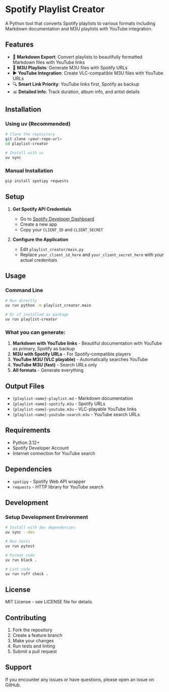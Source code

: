 # Spotify Playlist Creator

A Python tool that converts Spotify playlists to various formats including Markdown documentation and M3U playlists with YouTube integration.

## Features

- 📝 **Markdown Export**: Convert playlists to beautifully formatted Markdown files with YouTube links
- 🎵 **M3U Playlists**: Generate M3U files with Spotify URLs
- ▶️ **YouTube Integration**: Create VLC-compatible M3U files with YouTube URLs
- 🔍 **Smart Link Priority**: YouTube links first, Spotify as backup
- 📊 **Detailed Info**: Track duration, album info, and artist details

## Installation

### Using uv (Recommended)

```bash
# Clone the repository
git clone <your-repo-url>
cd playlist-creator

# Install with uv
uv sync
```

### Manual Installation

```bash
pip install spotipy requests
```

## Setup

1. **Get Spotify API Credentials**
   - Go to [Spotify Developer Dashboard](https://developer.spotify.com/dashboard/)
   - Create a new app
   - Copy your `CLIENT_ID` and `CLIENT_SECRET`

2. **Configure the Application**
   - Edit `playlist_creator/main.py`
   - Replace `your_client_id_here` and `your_client_secret_here` with your actual credentials

## Usage

### Command Line

```bash
# Run directly
uv run python -m playlist_creator.main

# Or if installed as package
uv run playlist-creator
```

### What you can generate:

1. **Markdown with YouTube links** - Beautiful documentation with YouTube as primary, Spotify as backup
2. **M3U with Spotify URLs** - For Spotify-compatible players
3. **YouTube M3U (VLC playable)** - Automatically searches YouTube
4. **YouTube M3U (fast)** - Search URLs only
5. **All formats** - Generate everything

## Output Files

- `{playlist-name}-playlist.md` - Markdown documentation
- `{playlist-name}-spotify.m3u` - Spotify URLs
- `{playlist-name}-youtube.m3u` - VLC-playable YouTube links
- `{playlist-name}-youtube-search.m3u` - YouTube search URLs

## Requirements

- Python 3.12+
- Spotify Developer Account
- Internet connection for YouTube search

## Dependencies

- `spotipy` - Spotify Web API wrapper
- `requests` - HTTP library for YouTube search

## Development

### Setup Development Environment

```bash
# Install with dev dependencies
uv sync --dev

# Run tests
uv run pytest

# Format code
uv run black .

# Lint code
uv run ruff check .
```

## License

MIT License - see LICENSE file for details.

## Contributing

1. Fork the repository
2. Create a feature branch
3. Make your changes
4. Run tests and linting
5. Submit a pull request

## Support

If you encounter any issues or have questions, please open an issue on GitHub.
